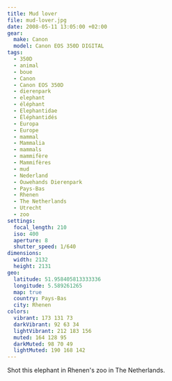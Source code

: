 ```yaml
---
title: Mud lover
file: mud-lover.jpg
date: 2008-05-11 13:05:00 +02:00
gear:
  make: Canon
  model: Canon EOS 350D DIGITAL
tags:
  - 350D
  - animal
  - boue
  - Canon
  - Canon EOS 350D
  - dierenpark
  - elephant
  - éléphant
  - Elephantidae
  - Éléphantidés
  - Europa
  - Europe
  - mammal
  - Mammalia
  - mammals
  - mammifère
  - Mammifères
  - mud
  - Nederland
  - Ouwehands Dierenpark
  - Pays-Bas
  - Rhenen
  - The Netherlands
  - Utrecht
  - zoo
settings:
  focal_length: 210
  iso: 400
  aperture: 8
  shutter_speed: 1/640
dimensions:
  width: 2132
  height: 2131
geo:
  latitude: 51.958405813333336
  longitude: 5.589261265
  map: true
  country: Pays-Bas
  city: Rhenen
colors:
  vibrant: 173 131 73
  darkVibrant: 92 63 34
  lightVibrant: 212 183 156
  muted: 164 128 95
  darkMuted: 98 70 49
  lightMuted: 190 168 142
---
```


Shot this elephant in Rhenen's zoo in The Netherlands.

